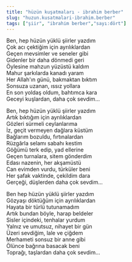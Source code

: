 ```yaml
---
title: "hüzün kuşatmaları - ibrahim berber"
slug: "huzun.kusatmalari-ibrahim.berber"
tags: ["şiir", "ibrahim berber","sayı:dört"]
---
```

Ben, hep hüzün yüklü şiirler yazdım\
Çok acı çektiğim için ayrılıklardan\
Geçen mevsimler ve seneler gibi\
Gidenler bir daha dönmedi geri\
Öylesine mahzun yüzüstü kaldım\
Mahur şarkılarda kanadı yaram\
Her Allah'ın günü, bakmaktan bıktım\
Sonsuza uzanan, ıssız yollara\
En son yoldaş oldum, bahtımca kara\
Geceyi kuşlardan, daha çok sevdim...

Ben, hep hüzün yüklü şiirler yazdım\
Artık bıktığım için ayrılıklardan\
Gözleri sürmeli ceylanlarıma\
İz, geçit vermeyen dağlara küstüm\
Bağlarım bozuldu, fırtınalardan\
Rüzgârla selamı sabahı kestim\
Göğümü terk edip, yad ellerine\
Geçen turnalara, sitem gönderdim\
Edası nazenin, her akşamüstü\
Can evimden vurdu, türküler beni\
Her şafak vaktinde, çekildim dara\
Gerçeği, düşlerden daha çok sevdim...

Ben hep hüzün yüklü şiirler yazdım\
Gözyaşı döktüğüm için ayrılıklardan\
Hayata bir türlü tutunamadım\
Artık bundan böyle, harap beldeler\
Sisler içindeki, tenhalar yurdum\
Yalnız ve umutsuz, nihayet bir gün\
Üzeri sevdiğim, lale ve çiğdem\
Merhameti sonsuz bir anne gibi\
Ölünce bağrına basacak beni\
Toprağı, taşlardan daha çok sevdim...
